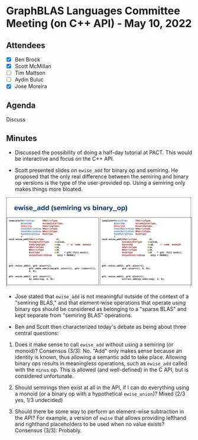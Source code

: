 # GraphBLAS Languages Committee Meeting (on C++ API) - May 10, 2022

## Attendees
- [X] Ben Brock
- [X] Scott McMillan
- [ ] Tim Mattson
- [ ] Aydin Buluc
- [X] Jose Moreira

## Agenda
Discuss 

## Minutes

- Discussed the possibility of doing a half-day tutorial at PACT.  This would
  be interactive and focus on the C++ API.

- Scott presented slides on `ewise_add` for binary op and semiring.  He proposed that the only real difference
  between the semiring and binary op versions is the type of the user-provided op.
  Using a semiring only makes things more bloated.

![](assets/2022-05-24-121445_1358x652_scrot.png)

- Jose stated that `ewise_add` is not meaningful outside of the context of a
  "semiring BLAS," and that element-wise operations that operate using binary
  ops should be considered as belonging to a "sparse BLAS" and kept separate
  from "semiring BLAS" operations.

- Ben and Scott then characterized today's debate as being about three central
  questions:

1. Does it make sense to call `ewise_add` without using a semiring (or monoid)?
   Consensus (3/3): No.  "Add" only makes sense because an identity is known,
   thus allowing a semantic add to take place.  Allowing binary ops results in
   meaningless operations, such as `ewise_add` called with the `minus` op.  This
   is allowed (and well-defined) in the C API, but is considered unfortunate.

2. Should semirings then exist at all in the API, if I can do everything using
   a monoid (or a binary op with a hypothetical `ewise_union`)?
   Mixed (2/3 yes, 1/3 undecided)

3. Should there be some way to perform an element-wise subtraction in the API?
   For example, a version of `ewise` that allows providing lefthand and righthand
   placeholders to be used when no value exists?
   Consensus (3/3): Probably.
